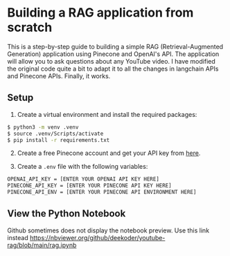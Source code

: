 # Building a RAG application from scratch

This is a step-by-step guide to building a simple RAG (Retrieval-Augmented Generation) application using Pinecone and OpenAI's API. The application will allow you to ask questions about any YouTube video. I have modified the original code quite a bit to adapt it to all the changes in langchain APIs and Pinecone APIs. Finally, it works.

## Setup

1. Create a virtual environment and install the required packages:

```bash
$ python3 -m venv .venv
$ source .venv/Scripts/activate
$ pip install -r requirements.txt
```

2. Create a free Pinecone account and get your API key from [here](https://www.pinecone.io/).

3. Create a `.env` file with the following variables:

```bash
OPENAI_API_KEY = [ENTER YOUR OPENAI API KEY HERE]
PINECONE_API_KEY = [ENTER YOUR PINECONE API KEY HERE]
PINECONE_API_ENV = [ENTER YOUR PINECONE API ENVIRONMENT HERE]
```

## View the Python Notebook
Github sometimes does not display the notebook preview. Use this link instead https://nbviewer.org/github/deekoder/youtube-rag/blob/main/rag.ipynb
